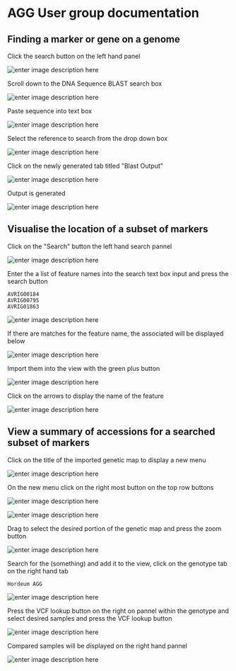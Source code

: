 # AGG User group documentation

## Finding a marker or gene on a genome

Click the search button on the left hand panel 

![enter image description here](https://raw.githubusercontent.com/kennyAgricultureVic/images/main/BLAST7.PNG)

Scroll down to the DNA Sequence BLAST search box

![enter image description here](https://raw.githubusercontent.com/kennyAgricultureVic/images/main/BLAST2.PNG)

Paste sequence into text box

![enter image description here](https://raw.githubusercontent.com/kennyAgricultureVic/images/main/BLAST3.PNG)

Select the reference to search from the drop down box

![enter image description here](https://raw.githubusercontent.com/kennyAgricultureVic/images/main/BLAST4.PNG)

Click on the newly generated tab titled "Blast Output"

![enter image description here](https://raw.githubusercontent.com/kennyAgricultureVic/images/main/BLAST5.PNG)

Output is generated

![enter image description here](https://raw.githubusercontent.com/kennyAgricultureVic/images/main/BLAST6.PNG)

## Visualise the location of a subset of markers​

Click on the "Search" button the left hand search pannel

![enter image description here](https://raw.githubusercontent.com/kennyAgricultureVic/images/main/FSEARCH1.png)

Enter the a list of feature names into the search text box input and press the search button

    AVRIG00184​
    AVRIG00795​
    AVRIG01863

![enter image description here](https://raw.githubusercontent.com/kennyAgricultureVic/images/main/FSEARCH2.png)

If there are matches for the feature name, the associated will be displayed below

![enter image description here](https://raw.githubusercontent.com/kennyAgricultureVic/images/main/FSEARCH3.png)

Import them into the view with the green plus button

![enter image description here](https://raw.githubusercontent.com/kennyAgricultureVic/images/main/FSEARCH4.png)

Click on the arrows to display the name of the feature

![enter image description here](https://raw.githubusercontent.com/kennyAgricultureVic/images/main/FSEARCH5.png)

## View a summary of accessions for a searched subset of markers​

Click on the title of the imported genetic map to display a new menu

![enter image description here](https://raw.githubusercontent.com/kennyAgricultureVic/images/main/ACCESSIONS1.png)

On the new menu click on the right most button on the top row buttons

![enter image description here](https://raw.githubusercontent.com/kennyAgricultureVic/images/main/ACCESSIONS2.png)



![enter image description here](https://raw.githubusercontent.com/kennyAgricultureVic/images/main/ACCESSIONS3.png)

Drag to select the desired portion of the genetic map and press the zoom button

![enter image description here](https://raw.githubusercontent.com/kennyAgricultureVic/images/main/ACCESSIONS4.png)

Search for the (something) and add it to the view, click on the genotype tab on the right hand tab

    Hordeum AGG

![enter image description here](https://raw.githubusercontent.com/kennyAgricultureVic/images/main/ACCESSIONS5.png)

Press the VCF lookup button on the right on pannel within the genotype and select desired samples and press the VCF lookup button

![enter image description here](https://raw.githubusercontent.com/kennyAgricultureVic/images/main/ACCESSIONS6.png)

Compared samples will be displayed on the right hand pannel

![enter image description here](https://raw.githubusercontent.com/kennyAgricultureVic/images/main/ACCESSIONS7.png)

